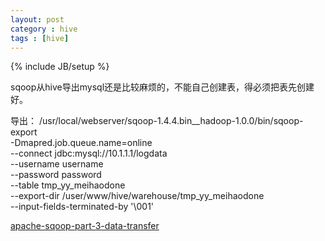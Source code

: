 ```yaml
---
layout: post
category : hive 
tags : [hive]
---
```

{% include JB/setup %}

sqoop从hive导出mysql还是比较麻烦的，不能自己创建表，得必须把表先创建好。

导出：
/usr/local/webserver/sqoop-1.4.4.bin__hadoop-1.0.0/bin/sqoop-export \
-Dmapred.job.queue.name=online  \
--connect jdbc:mysql://10.1.1.1/logdata \
--username username  \
--password password \
--table tmp_yy_meihaodone   \
--export-dir /user/www/hive/warehouse/tmp_yy_meihaodone \
--input-fields-terminated-by '\001'

[apache-sqoop-part-3-data-transfer](http://hadooped.blogspot.com/2013/06/apache-sqoop-part-3-data-transfer.html 'http://hadooped.blogspot.com/2013/06/apache-sqoop-part-3-data-transfer.html')
